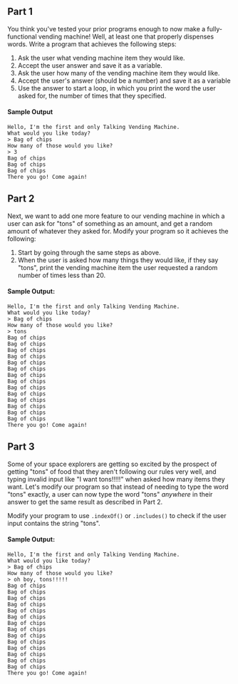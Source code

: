 ## Part 1

You think you've tested your prior programs enough to now make a fully-functional vending machine! Well, at least one that properly dispenses words. Write a program that achieves the following steps:

1. Ask the user what vending machine item they would like.
2. Accept the user answer and save it as a variable.
3. Ask the user how many of the vending machine item they would like.
4. Accept the user's answer (should be a number) and save it as a variable
5. Use the answer to start a loop, in which you print the word the user asked for, the number of times that they specified.

#### Sample Output

```no-highlight
Hello, I'm the first and only Talking Vending Machine.
What would you like today?
> Bag of chips
How many of those would you like?
> 3
Bag of chips
Bag of chips
Bag of chips
There you go! Come again!
```

## Part 2

Next, we want to add one more feature to our vending machine in which a user
can ask for "tons" of something as an amount, and get a random amount of
whatever they asked for. Modify your program so it achieves the following:

1. Start by going through the same steps as above.
2. When the user is asked how many things they would like, if they say "tons", print the vending machine item the user requested a random number of times less than 20.

#### Sample Output:

```no-highlight
Hello, I'm the first and only Talking Vending Machine.
What would you like today?
> Bag of chips
How many of those would you like?
> tons
Bag of chips
Bag of chips
Bag of chips
Bag of chips
Bag of chips
Bag of chips
Bag of chips
Bag of chips
Bag of chips
Bag of chips
Bag of chips
Bag of chips
Bag of chips
Bag of chips
There you go! Come again!
```

## Part 3

Some of your space explorers are getting so excited by the prospect of getting "tons" of food that they aren't following our rules very well, and typing invalid input like "I want tons!!!!!" when asked how many items they want. Let's modify our program so that instead of needing to type the word "tons" exactly, a user can now type the word "tons" *anywhere* in their answer to get the same result as described in Part 2.

Modify your program to use `.indexOf()` or `.includes()` to check if the user input contains the string "tons".

#### Sample Output:

```no-highlight
Hello, I'm the first and only Talking Vending Machine.
What would you like today?
> Bag of chips
How many of those would you like?
> oh boy, tons!!!!!
Bag of chips
Bag of chips
Bag of chips
Bag of chips
Bag of chips
Bag of chips
Bag of chips
Bag of chips
Bag of chips
Bag of chips
Bag of chips
Bag of chips
Bag of chips
Bag of chips
There you go! Come again!
```
